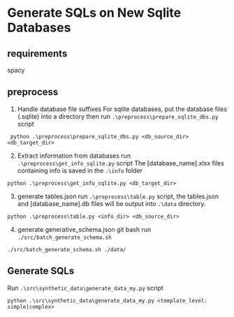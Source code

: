 # Generate SQLs on New Sqlite Databases
## requirements
spacy
## preprocess
1. Handle database file suffixes
For sqlite databases, put the database files (.sqlite) into a directory then run `.\preprocess\prepare_sqlite_dbs.py` script
```
 python .\preprocess\prepare_sqlite_dbs.py <db_source_dir> <db_target_dir> 
```
2. Extract information from databases
run `.\preprocess\get_info_sqlite.py` script
The [database_name].xlsx files containing info is saved in the `.\info` folder
```
python .\preprocess\get_info_sqlite.py <db_target_dir>
```
3. generate tables.json
run `.\preprocess\table.py` script, the tables.json and [database_name].db files will be output into `.\data` directory.
```
python .\preprocess\table.py <info_dir> <db_source_dir>
```
4. generate generative_schema.json
git bash run `./src/batch_generate_schema.sh` 
```
./src/batch_generate_schema.sh ./data/
```

## Generate SQLs
Run `.\src\synthetic_data\generate_data_my.py` script
```
python .\src\synthetic_data\generate_data_my.py <template_level: simple|complex>
```